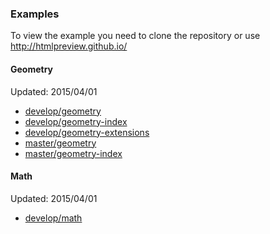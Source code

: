### Examples

To view the example you need to clone the repository or use http://htmlpreview.github.io/

#### Geometry

Updated: 2015/04/01

* [develop/geometry](http://htmlpreview.github.io/?https://raw.githubusercontent.com/awulkiew/summary-enhancer/master/example/pages/develop-geometry.html)
* [develop/geometry-index](http://htmlpreview.github.io/?https://raw.githubusercontent.com/awulkiew/summary-enhancer/master/example/pages/develop-geometry-index.html)
* [develop/geometry-extensions](http://htmlpreview.github.io/?https://raw.githubusercontent.com/awulkiew/summary-enhancer/master/example/pages/develop-geometry-extensions.html)
* [master/geometry](http://htmlpreview.github.io/?https://raw.githubusercontent.com/awulkiew/summary-enhancer/master/example/pages/master-geometry.html)
* [master/geometry-index](http://htmlpreview.github.io/?https://raw.githubusercontent.com/awulkiew/summary-enhancer/master/example/pages/master-geometry-index.html)

#### Math

Updated: 2015/04/01

* [develop/math](http://htmlpreview.github.io/?https://raw.githubusercontent.com/awulkiew/summary-enhancer/master/example/pages/develop-math.html)
